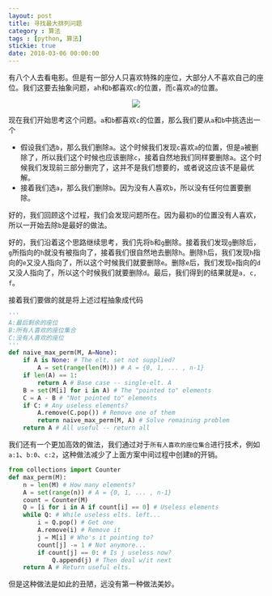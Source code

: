 ```yaml
---
layout: post
title: 寻找最大排列问题
category : 算法
tags : [python, 算法]
stickie: true
date: 2018-03-06 00:00:00
---
```


有八个人去看电影。但是有一部分人只喜欢特殊的座位，大部分人不喜欢自己的座位。我们这要去抽象问题，`a`h和`b`都喜欢`c`的位置，而`c`喜欢`a`的位置。

<center class="center">
<img src="http://wx3.sinaimg.cn/mw690/af2d2659ly1fp2vcsr0l7j20ku08adgw.jpg"  >
</center>

现在我们开始思考这个问题。`a`和`b`都喜欢`c`的位置，那么我们要从`a`和`b`中挑选出一个

- 假设我们选`b`，那么我们删除`a`。这个时候我们发现`c`喜欢`a`的位置，但是`a`被删除了，所以我们这个时候也应该删除`c`，接着自然地我们同样要删除`a`。这个时候我们发现前三部分删完了，这并不是我们想要的，或者说这应该不是最优解。
- 接着我们选`a`，那么我们删除`b`。因为没有人喜欢`b`，所以没有任何位置要删除。

好的，我们回顾这个过程，我们会发现问题所在。因为最初`b`的位置没有人喜欢，所以一开始去除`b`是最好的做法。

好的，我们沿着这个思路继续思考，我们先将`b`和`g`删除。接着我们发现`g`删除后，`g`所指向的`h`就没有被指向了，接着我们很自然地去删除`h`。删除`h`后，我们发现`h`指向的`e`又没人指向了，所以这个时候我们就要删除`e`。删除`e`后，我们发现`e`指向的`d`又没人指向了，所以这个时候我们就要删除`d`。最后，我们得到的结果就是`a, c, f`。

接着我们要做的就是将上述过程抽象成代码

```python
'''
A:最后剩余的座位
B:所有人喜欢的座位集合
C:没有人喜欢的座位
'''
def naive_max_perm(M, A=None):  
    if A is None: # The elt. set not supplied?  
        A = set(range(len(M))) # A = {0, 1, ... , n-1}  
    if len(A) == 1: 
        return A # Base case -- single-elt. A  
    B = set(M[i] for i in A) # The "pointed to" elements  
    C = A - B # "Not pointed to" elements  
    if C: # Any useless elements?  
        A.remove(C.pop()) # Remove one of them  
        return naive_max_perm(M, A) # Solve remaining problem  
    return A # All useful -- return all  
```

我们还有一个更加高效的做法，我们通过对于`所有人喜欢的座位集合`进行技术，例如`a:1`、`b:0`、`c:2`，这种做法减少了上面方案中间过程中创建`B`的开销。

```python
from collections import Counter
def max_perm(M):  
    n = len(M) # How many elements?  
    A = set(range(n)) # A = {0, 1, ... , n-1}   
    count = Counter(M)  
    Q = [i for i in A if count[i] == 0] # Useless elements  
    while Q: # While useless elts. left...  
        i = Q.pop() # Get one  
        A.remove(i) # Remove it  
        j = M[i] # Who's it pointing to?  
        count[j] -= 1 # Not anymore...  
        if count[j] == 0: # Is j useless now?  
            Q.append(j) # Then deal w/it next  
    return A # Return useful elts.
```

但是这种做法是如此的丑陋，远没有第一种做法美妙。
